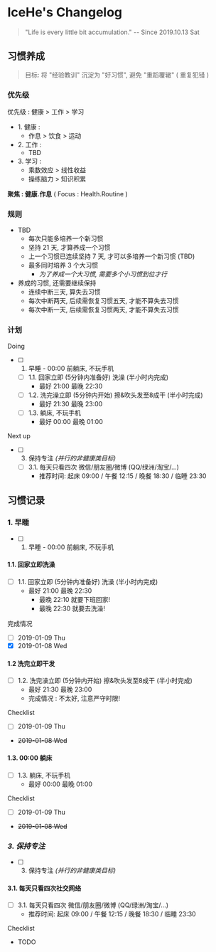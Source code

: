 # IceHe's Changelog

> "Life is every little bit accumulation." -- Since 2019.10.13 Sat

## 习惯养成

> 目标: 将 "经验教训" 沉淀为 "好习惯", 避免 "重蹈覆辙" ( 重复犯错 )

### 优先级

<!-- 重点 -->

优先级 : 健康 > 工作 > 学习

- 1\. 健康 :
    - 作息 > 饮食 > 运动
- 2\. 工作 :
    - TBD
- 3\. 学习 :
    - 乘数效应 > 线性收益
    - 操练脑力 > 知识积累

**聚焦 : 健康.作息** ( Focus : Health.Routine )

### 规则

- TBD
    - 每次只能多培养一个新习惯
    - 坚持 21 天, 才算养成一个习惯
    - 上一个习惯已连续坚持 7 天, 才可以多培养一个新习惯 (TBD)
    - 最多同时培养 3 个大习惯
        - _为了养成一个大习惯, 需要多个小习惯到位才行_
- 养成的习惯, 还需要继续保持
    - 连续中断三天, 算失去习惯
    - 每次中断两天, 后续需恢复习惯五天, 才能不算失去习惯
    - 每次中断一天, 后续需恢复习惯两天, 才能不算失去习惯

### 计划

Doing

- [ ] 1. 早睡 - 00:00 前躺床, 不玩手机
    - [ ] 1.1. 回家立即 (5分钟内准备好) 洗澡 (半小时内完成)
        - 最好 21:00 最晚 22:30
    - [ ] 1.2. 洗完澡立即 (5分钟内开始) 擦&吹头发至8成干 (半小时完成)
        - 最好 21:30 最晚 23:00
    - [ ] 1.3. 躺床, 不玩手机
        - 最好 00:00 最晚 01:00

Next up

- [ ] 3. 保持专注 _(并行的非健康类目标)_
    - [ ] 3.1. 每天只看四次 微信/朋友圈/微博 (QQ/绿洲/淘宝/…)
        - 推荐时间: 起床 09:00 / 午餐 12:15 / 晚餐 18:30 / 临睡 23:30

<!--

TODO

- [ ] 2. 早起 - 09:00 前起床 (TBD)
    - [ ] 2.1. 醒来后, 立即摘掉 眼罩 & 耳塞, 拉开窗帘
    - [ ] 2.2. 早上清醒后的 15 分钟内, 必须起床!
        - 除了要缓解鼻塞的情况, 但超过 15 分钟后, 只要解除鼻塞, 就得立刻起床!

TBD

- _工作 : 先紧后松 / 充分利用工作时间_

-->

## 习惯记录

### 1. 早睡

- [ ] 1. 早睡 - 00:00 前躺床, 不玩手机

#### 1.1. 回家立即洗澡

- [ ] 1.1. 回家立即 (5分钟内准备好) 洗澡 (半小时内完成)
    - 最好 21:00 最晚 22:30
        - 最晚 22:10 就要下班回家!
        - 最晚 22:30 就要去洗澡!

完成情况

- [ ] 2019-01-09 Thu
- [x] 2019-01-08 Wed

#### 1.2 洗完立即干发

- [ ] 1.2. 洗完澡立即 (5分钟内开始) 擦&吹头发至8成干 (半小时完成)
    - 最好 21:30 最晚 23:00
    - 完成情况 : 不太好, 注意严守时限!

Checklist

- [ ] 2019-01-09 Thu
- ~~2019-01-08 Wed~~

#### 1.3. 00:00 躺床

- [ ] 1.3. 躺床, 不玩手机
    - 最好 00:00 最晚 01:00

Checklist

- [ ] 2019-01-09 Thu
- ~~2019-01-08 Wed~~

### _3. 保持专注_

- [ ] 3. 保持专注 _(并行的非健康类目标)_

#### 3.1. 每天只看四次社交网络

- [ ] 3.1. 每天只看四次 微信/朋友圈/微博 (QQ/绿洲/淘宝/…)
    - 推荐时间: 起床 09:00 / 午餐 12:15 / 晚餐 18:30 / 临睡 23:30

Checklist

- TODO
